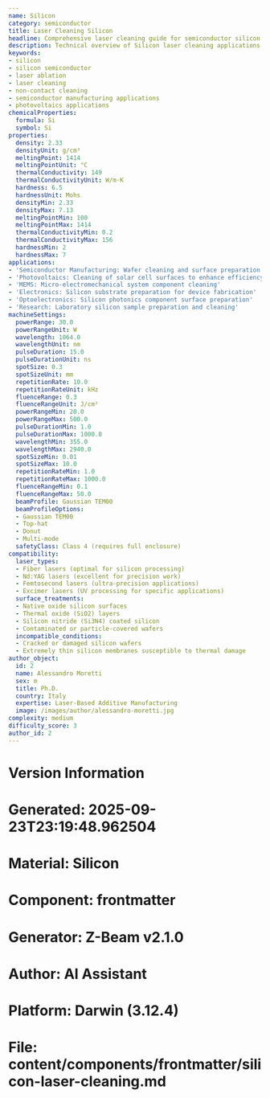 ```yaml
---
name: Silicon
category: semiconductor
title: Laser Cleaning Silicon
headline: Comprehensive laser cleaning guide for semiconductor silicon
description: Technical overview of Silicon laser cleaning applications and parameters
keywords:
- silicon
- silicon semiconductor
- laser ablation
- laser cleaning
- non-contact cleaning
- semiconductor manufacturing applications
- photovoltaics applications
chemicalProperties:
  formula: Si
  symbol: Si
properties:
  density: 2.33
  densityUnit: g/cm³
  meltingPoint: 1414
  meltingPointUnit: °C
  thermalConductivity: 149
  thermalConductivityUnit: W/m·K
  hardness: 6.5
  hardnessUnit: Mohs
  densityMin: 2.33
  densityMax: 7.13
  meltingPointMin: 100
  meltingPointMax: 1414
  thermalConductivityMin: 0.2
  thermalConductivityMax: 156
  hardnessMin: 2
  hardnessMax: 7
applications:
- 'Semiconductor Manufacturing: Wafer cleaning and surface preparation for microchip fabrication'
- 'Photovoltaics: Cleaning of solar cell surfaces to enhance efficiency and performance'
- 'MEMS: Micro-electromechanical system component cleaning'
- 'Electronics: Silicon substrate preparation for device fabrication'
- 'Optoelectronics: Silicon photonics component surface preparation'
- 'Research: Laboratory silicon sample preparation and cleaning'
machineSettings:
  powerRange: 30.0
  powerRangeUnit: W
  wavelength: 1064.0
  wavelengthUnit: nm
  pulseDuration: 15.0
  pulseDurationUnit: ns
  spotSize: 0.3
  spotSizeUnit: mm
  repetitionRate: 10.0
  repetitionRateUnit: kHz
  fluenceRange: 0.3
  fluenceRangeUnit: J/cm²
  powerRangeMin: 20.0
  powerRangeMax: 500.0
  pulseDurationMin: 1.0
  pulseDurationMax: 1000.0
  wavelengthMin: 355.0
  wavelengthMax: 2940.0
  spotSizeMin: 0.01
  spotSizeMax: 10.0
  repetitionRateMin: 1.0
  repetitionRateMax: 1000.0
  fluenceRangeMin: 0.1
  fluenceRangeMax: 50.0
  beamProfile: Gaussian TEM00
  beamProfileOptions:
  - Gaussian TEM00
  - Top-hat
  - Donut
  - Multi-mode
  safetyClass: Class 4 (requires full enclosure)
compatibility:
  laser_types:
  - Fiber lasers (optimal for silicon processing)
  - Nd:YAG lasers (excellent for precision work)
  - Femtosecond lasers (ultra-precision applications)
  - Excimer lasers (UV processing for specific applications)
  surface_treatments:
  - Native oxide silicon surfaces
  - Thermal oxide (SiO2) layers
  - Silicon nitride (Si3N4) coated silicon
  - Contaminated or particle-covered wafers
  incompatible_conditions:
  - Cracked or damaged silicon wafers
  - Extremely thin silicon membranes susceptible to thermal damage
author_object:
  id: 2
  name: Alessandro Moretti
  sex: m
  title: Ph.D.
  country: Italy
  expertise: Laser-Based Additive Manufacturing
  image: /images/author/alessandro-moretti.jpg
complexity: medium
difficulty_score: 3
author_id: 2
---
```



# Version Information
# Generated: 2025-09-23T23:19:48.962504
# Material: Silicon
# Component: frontmatter
# Generator: Z-Beam v2.1.0
# Author: AI Assistant
# Platform: Darwin (3.12.4)
# File: content/components/frontmatter/silicon-laser-cleaning.md